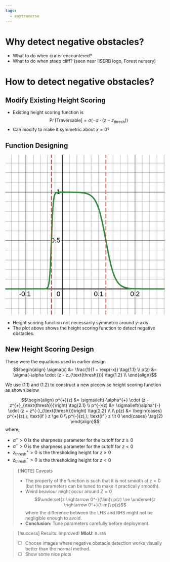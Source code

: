 ```yaml
---
tags:
  - anytraverse
---
```

# Why detect negative obstacles?

- What to do when crater encountered?
- What to do when steep cliff? (seen near IISERB logo, Forest nursery)

# How to detect negative obstacles?

## Modify Existing Height Scoring

- Existing height scoring function is $$\Pr[\text{Traversable}] = \sigma(-\alpha \cdot (z - z_{\text{thresh}}))$$
- Can modify to make it symmetric about $x = 0$?

## Function Designing

![](../assets/height-scoring.png)

- Height scoring function not necessarily symmetric around $y$-axis
- The plot above shows the height scoring function to detect negative obstacles.

## New Height Scoring Design

These were the equations used in earlier design
$$\begin{align}
	\sigma(x) &= \frac{1}{1 + \exp(-x)} \tag{1.1} \\
	p(z) &= \sigma(-\alpha \cdot (z - z_{\text{thresh}})) \tag{1.2} \\
\end{align}$$

We use (1.1) and (1.2) to construct a new piecewise height scoring function as shown below

$$\begin{align}
	p^{+}(z) &= \sigma\left(-\alpha^{+} \cdot (z - z^{+}_{\text{thresh}})\right) \tag{2.1} \\
	p^{-}(z) &= \sigma\left(\alpha^{-} \cdot (z + z^{-}_{\text{thresh}})\right) \tag{2.2} \\ \\
	p(z) &= \begin{cases}
		p^{+}(z),\; \text{if } z \ge 0 \\
		p^{-}(z),\; \text{if } z \lt 0
	\end{cases} \tag{2}
\end{align}$$
where,
- $\alpha^{+} \gt 0$ is the sharpness parameter for the cutoff for $z \ge 0$
- $\alpha^{-} \gt 0$ is the sharpness parameter for the cutoff for $z \lt 0$
- $z^{+}_{\text{thresh}} \gt 0$ is the thresholding height for $z \ge 0$
- $z^{-}_{\text{thresh}} \gt 0$ is the thresholding height for $z \lt 0$

> [!NOTE] Caveats
> - The property of the function is such that it is not smooth at $z = 0$ (but the parameters can be tuned to make it practically smooth).
> - Weird beaviour might occur around $Z = 0$
>   $$\underset{z \rightarrow 0^-}{\lim}\ p(z) \ne \underset{z \rightarrow 0^+}{\lim}\ p(z)$$
>   where the difference between the LHS and RHS might not be negligible enough to avoid.
> - **Conclusion:** Tune parameters carefully before deployment.


> [!success] Results: Improved!
> **MIoU:** `0.855`
> 
> - [ ] Choose images where negative obstacle detection works visually better than the normal method.
> - [ ] Show some nice plots
